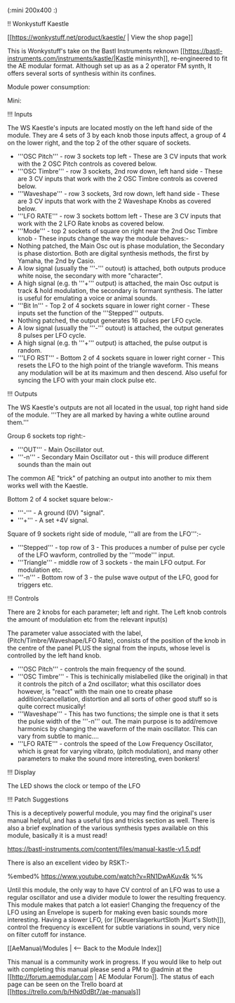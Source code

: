 (:mini 200x400 :)

!! Wonkystuff Kaestle

[[https://wonkystuff.net/product/kaestle/ | View the shop page]]   

This is Wonkystuff's take on the Bastl Instruments reknown [[https://bastl-instruments.com/instruments/kastle/|Kastle minisynth]], re-engineered to fit the AE modular format.  Although set up as as a 2 operator FM synth, It offers several sorts of synthesis within its confines.  

Module power consumption: 

Mini:

!!! Inputs

The WS Kaestle's inputs are located mostly on the left hand side of the module. They are 4 sets of 3 by each knob those inputs affect,  a group of 4 on the lower right, and the top 2 of the other square of sockets. 

* '''OSC Pitch''' - row 3 sockets top left - These are 3 CV inputs that work with the 2 OSC Pitch controls as covered below.
* '''OSC Timbre''' - row 3 sockets, 2nd row down, left hand side - These are 3 CV inputs that work with the 2 OSC Timbre controls as covered below.
* '''Waveshape''' - row 3 sockets, 3rd row down, left hand side -  These are 3 CV inputs that work with the 2 Waveshape Knobs as covered below.
* '''LFO RATE''' - row 3 sockets bottom left - These are 3 CV inputs that work with the 2 LFO Rate knobs as covered below.
* '''Mode''' -  top 2 sockets of square on right near the 2nd Osc Timbre knob - These inputs change the way the module behaves:-
* Nothing patched, the Main Osc out is phase modulation, the Secondary is phase distortion. Both are digital synthesis methods, the first by Yamaha, the 2nd by Casio.  
* A low signal  (usually the '''-''' outout) is attached, both outputs produce white noise, the secondary with more "character".
* A high signal (e.g. th '''+''' output) is attached, the main Osc output is track & hold modulation, the secondary is formant synthesis.  The latter is useful for emulating a voice or animal sounds.   
* '''Bit In''' - Top 2 of 4 sockets square in lower right corner - These inputs set the function of the '''Stepped''' outputs.
* Nothing patched, the output generates 16 pulses per LFO cycle.
* A low signal  (usually the '''-''' outout) is attached, the output generates 8 pulses per LFO cycle.
* A high signal (e.g. th '''+''' output) is attached, the pulse output is random.
* '''LFO RST'''  - Bottom 2 of 4 sockets square in lower right corner - This resets the LFO to the high point of the triangle waveform. This means any modulation will be at its maximum and then descend. Also useful for syncing the LFO with your main clock pulse etc.

!!! Outputs

The WS Kaestle's outputs are not all located in the usual, top right hand side of the module. '''They are all marked by having a white outline around them.'''

Group 6 sockets top right:-

* '''OUT''' - Main Oscillator out.
* '''-n''' -  Secondary Main Oscillator out - this will produce different sounds than the main out

The common AE "trick" of patching an output into another to mix them works well with the Kaestle.

Bottom 2 of 4 socket square below:-

* '''-''' -  A ground (0V) "signal".
* '''+''' - A set +4V signal.

Square of 9 sockets right side of module, '''all are from the LFO''':-

* '''Stepped''' - top row of 3 - This produces a number of pulse per cycle of the LFO wavform, controlled by the '''mode''' input.
* '''Triangle''' - middle row of 3 sockets - the main LFO output. For modulation etc.
* '''-n''' - Bottom row of 3 - the pulse wave output of the LFO, good for triggers etc. 

!!! Controls

There are 2 knobs for each parameter; left and right. The Left knob controls the amount of modulation etc from the relevant input(s)

The parameter value associated with the label, (Pitch/Timbre/Waveshape/LFO Rate), consists of the position of the knob in the centre of the panel PLUS the signal from the inputs, whose level is controlled by the left hand knob.

* '''OSC Pitch''' - controls the main frequency of the sound.
* '''OSC Timbre''' - This is techinically mislabelled (like the original) in that it controls the pitch of a 2nd oscillator; what this oscillator does however, is "react" with the main one to create phase addition/cancellation, distortion and all sorts of other good stuff so is quite correct musically!
* '''Waveshape''' -  This has two functions; the simple one is that it sets the pulse width of the '''-n''' out. The main purpose is to add/remove harmonics by changing the waveform of the main oscillator. This can vary from subtle to manic.... 
* '''LFO RATE''' - controls the speed of the Low Frequency Oscillator, which is great for varying vibrato, (pitch modulation), and many other parameters to make the sound more interesting, even bonkers!

!!! Display

The LED shows the clock or tempo of the LFO

!!! Patch Suggestions

This is a deceptively powerful module, you may find the original's user manual helpful, and has a useful tips and tricks section as well. There is also a brief explnation of the various synthesis types available on this module, basically it is a must read!

https://bastl-instruments.com/content/files/manual-kastle-v1.5.pdf

There is also an excellent video by RSKT:-

%embed% https://www.youtube.com/watch?v=RN1DwAKuv4k %%


Until this module, the only way to have CV control of an LFO was to use a regular oscillator and use a divider module to lower the resulting frequency.  This module makes that patch a  lot easier! Changing the frequency of the LFO using an Envelope is superb for making even basic sounds more interesting. Having a slower LFO, (or [[KeuerslagerkurtSloth |Kurt's Sloth]]), control the frequency is excellent for subtle variations in sound, very nice on filter cutoff for instance. 


[[AeManual/Modules | <-- Back to the Module Index]]

This manual is a community work in progress. If you would like to help out with completing this manual please send a PM to @admin at the [[http://forum.aemodular.com | AE Modular Forum]].  The status of each page can be seen on the Trello board at [[https://trello.com/b/HNd0dBt7/ae-manuals]]